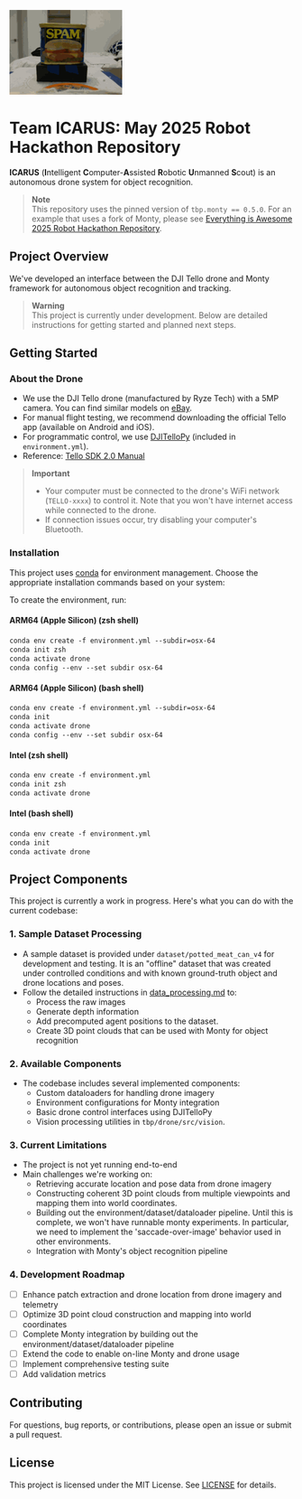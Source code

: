 ![Potted Meat Can Demo](images/potted_meat_can.gif)

# Team ICARUS: May 2025 Robot Hackathon Repository

**ICARUS** (**I**ntelligent **C**omputer-**A**ssisted **R**obotic **U**nmanned **S**cout) is an autonomous drone system for object recognition.

> **Note**  
> This repository uses the pinned version of `tbp.monty == 0.5.0`. For an example that uses a fork of Monty, please see [Everything is Awesome 2025 Robot Hackathon Repository](https://github.com/thousandbrainsproject/everything_is_awesome). 

## Project Overview

We've developed an interface between the DJI Tello drone and Monty framework for autonomous object recognition and tracking.

> **Warning**  
> This project is currently under development. Below are detailed instructions for getting started and planned next steps.

## Getting Started

### About the Drone
- We use the DJI Tello drone (manufactured by Ryze Tech) with a 5MP camera. You can find similar models on [eBay](https://www.ebay.com/itm/304925257294).
- For manual flight testing, we recommend downloading the official Tello app (available on Android and iOS).
- For programmatic control, we use [DJITelloPy](https://github.com/damiafuentes/DJITelloPy) (included in `environment.yml`).
- Reference: [Tello SDK 2.0 Manual](https://dl-cdn.ryzerobotics.com/downloads/Tello/Tello%20SDK%202.0%20User%20Guide.pdf)

> **Important**  
> - Your computer must be connected to the drone's WiFi network (`TELLO-xxxx`) to control it. Note that you won't have internet access while connected to the drone.
> - If connection issues occur, try disabling your computer's Bluetooth.

### Installation

This project uses [conda](https://www.anaconda.com/download) for environment management. Choose the appropriate installation commands based on your system:

To create the environment, run:

#### ARM64 (Apple Silicon) (zsh shell)
```
conda env create -f environment.yml --subdir=osx-64
conda init zsh
conda activate drone
conda config --env --set subdir osx-64
```

#### ARM64 (Apple Silicon) (bash shell)
```
conda env create -f environment.yml --subdir=osx-64
conda init
conda activate drone
conda config --env --set subdir osx-64
```

#### Intel (zsh shell)
```
conda env create -f environment.yml
conda init zsh
conda activate drone
```

#### Intel (bash shell)
```
conda env create -f environment.yml
conda init
conda activate drone
```

## Project Components

This project is currently a work in progress. Here's what you can do with the current codebase:

### 1. Sample Dataset Processing
- A sample dataset is provided under `dataset/potted_meat_can_v4` for development and testing. It is an "offline" dataset that was created under controlled conditions and with known ground-truth object and drone locations and poses.
- Follow the detailed instructions in [data_processing.md](data_processing.md) to:
  - Process the raw images
  - Generate depth information
  - Add precomputed agent positions to the dataset.
  - Create 3D point clouds that can be used with Monty for object recognition

### 2. Available Components
- The codebase includes several implemented components:
  - Custom dataloaders for handling drone imagery
  - Environment configurations for Monty integration
  - Basic drone control interfaces using DJITelloPy
  - Vision processing utilities in `tbp/drone/src/vision`.

### 3. Current Limitations
- The project is not yet running end-to-end
- Main challenges we're working on:
  - Retrieving accurate location and pose data from drone imagery
  - Constructing coherent 3D point clouds from multiple viewpoints and mapping them into world coordinates.    
  - Building out the environment/dataset/dataloader pipeline. Until this is complete, we won't have runnable monty experiments. In particular, we need to implement the 'saccade-over-image' behavior used in other environments.
  - Integration with Monty's object recognition pipeline

### 4. Development Roadmap
- [ ] Enhance patch extraction and drone location from drone imagery and telemetry
- [ ] Optimize 3D point cloud construction and mapping into world coordinates
- [ ] Complete Monty integration by building out the environment/dataset/dataloader pipeline
- [ ] Extend the code to enable on-line Monty and drone usage
- [ ] Implement comprehensive testing suite
- [ ] Add validation metrics

## Contributing
For questions, bug reports, or contributions, please open an issue or submit a pull request.

## License
This project is licensed under the MIT License. See [LICENSE](LICENSE) for details.



